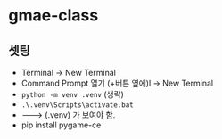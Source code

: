 # gmae-class


## 셋팅

- Terminal -> New Terminal
- Command Prompt 열기 (+버튼 옆에)l -> New Terminal
- `python -m venv .venv` (생략)
- `.\.venv\Scripts\activate.bat`
- ---> (.venv) 가 보여야 함.
- pip install pygame-ce